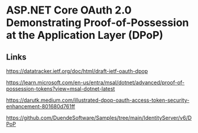 # ASP.NET Core OAuth 2.0 Demonstrating Proof-of-Possession at the Application Layer (DPoP)

## Links

https://datatracker.ietf.org/doc/html/draft-ietf-oauth-dpop

https://learn.microsoft.com/en-us/entra/msal/dotnet/advanced/proof-of-possession-tokens?view=msal-dotnet-latest

https://darutk.medium.com/illustrated-dpop-oauth-access-token-security-enhancement-801680d761ff

https://github.com/DuendeSoftware/Samples/tree/main/IdentityServer/v6/DPoP


